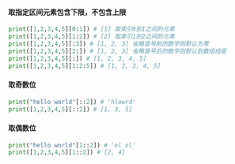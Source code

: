 #### 取指定区间元素包含下限，不包含上限
```python
print([1,2,3,4,5][0:1]) # [1] 取索引0到1之间的元素
print([1,2,3,4,5][1:2]) # [2] 取索引1到2之间的元素
print([1,2,3,4,5][:3]) # [1, 2, 3] 省略冒号前的数字则默认为零
print([1,2,3,4,5][2:]) # [1, 2, 3] 省略冒号后的数字则默认到数组结尾
print([1,2,3,4,5][:]) # [1, 2, 3, 4, 5] 
print([1,2,3,4,5][1:2:5]) # [1, 2, 3, 4, 5] 

```
#### 取奇数位
```python
print("hello world"[::2]) # 'hlowrd'
print([1,2,3,4,5][::2]) # [1, 3, 5]
```
#### 取偶数位
```python
print("hello world"[1::2]) # 'el ol'
print([1,2,3,4,5][1::2]) # [2, 4]
```
